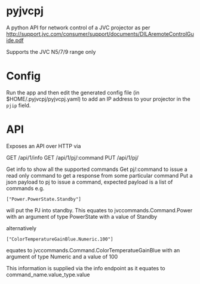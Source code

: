 # pyjvcpj

A python API for network control of a JVC projector as per http://support.jvc.com/consumer/support/documents/DILAremoteControlGuide.pdf

Supports the JVC N5/7/9 range only

# Config

Run the app and then edit the generated config file (in $HOME/.pyjvcpj/pyjvcpj.yaml) to add an IP address to your projector in the `pjip` field. 
 
# API

Exposes an API over HTTP via

GET /api/1/info
GET /api/1/pj/:command
PUT /api/1/pj/

Get info to show all the supported commands
Get pj/:command to issue a read only command to get a response from some particular command
Put a json payload to pj to issue a command, expected payload is a list of commands e.g.

    ["Power.PowerState.Standby"]
    
will put the PJ into standby. This equates to jvccommands.Command.Power with an argument of type PowerState with a value of Standby

alternatively

    ["ColorTemperatureGainBlue.Numeric.100"]
    
equates to jvccommands.Command.ColorTemperatueGainBlue with an argument of type Numeric and a value of 100

This information is supplied via the info endpoint as it equates to command_name.value_type.value
